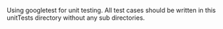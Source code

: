 Using googletest for unit testing.
All test cases should be written in this unitTests directory without any sub directories.
